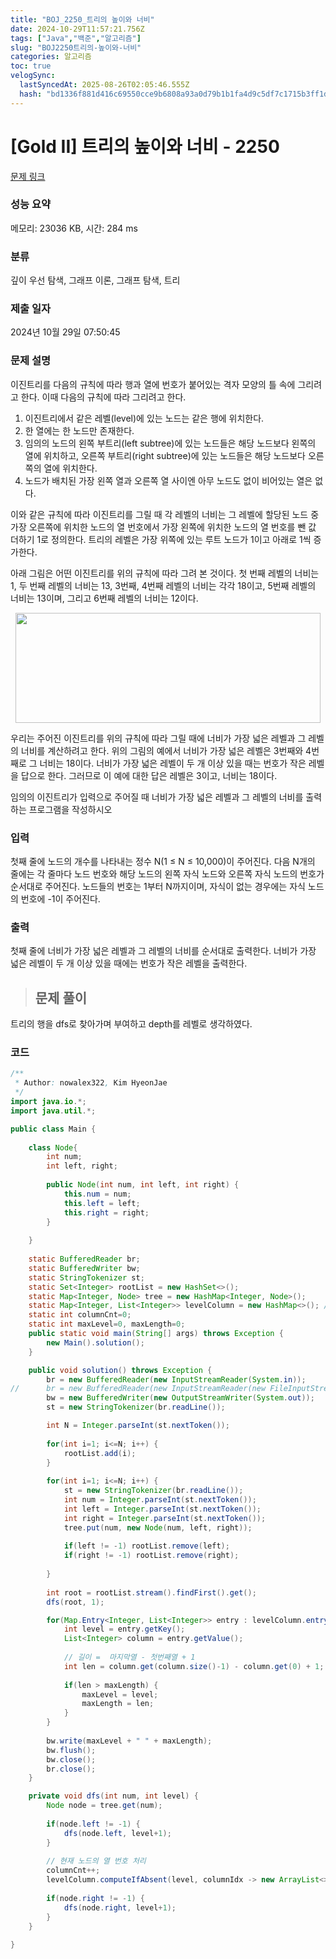 ```yaml
---
title: "BOJ_2250_트리의 높이와 너비"
date: 2024-10-29T11:57:21.756Z
tags: ["Java","백준","알고리즘"]
slug: "BOJ2250트리의-높이와-너비"
categories: 알고리즘
toc: true
velogSync:
  lastSyncedAt: 2025-08-26T02:05:46.555Z
  hash: "bd1336f881d416c69550cce9b6808a93a0d79b1b1fa4d9c5df7c1715b3ff1dcc"
---
```


# [Gold II] 트리의 높이와 너비 - 2250 

[문제 링크](https://www.acmicpc.net/problem/2250) 

### 성능 요약

메모리: 23036 KB, 시간: 284 ms

### 분류

깊이 우선 탐색, 그래프 이론, 그래프 탐색, 트리

### 제출 일자

2024년 10월 29일 07:50:45

### 문제 설명

<p>이진트리를 다음의 규칙에 따라 행과 열에 번호가 붙어있는 격자 모양의 틀 속에 그리려고 한다. 이때 다음의 규칙에 따라 그리려고 한다.</p>

<ol>
	<li>이진트리에서 같은 레벨(level)에 있는 노드는 같은 행에 위치한다.</li>
	<li>한 열에는 한 노드만 존재한다.</li>
	<li>임의의 노드의 왼쪽 부트리(left subtree)에 있는 노드들은 해당 노드보다 왼쪽의 열에 위치하고, 오른쪽 부트리(right subtree)에 있는 노드들은 해당 노드보다 오른쪽의 열에 위치한다.</li>
	<li>노드가 배치된 가장 왼쪽 열과 오른쪽 열 사이엔 아무 노드도 없이 비어있는 열은 없다.</li>
</ol>

<p>이와 같은 규칙에 따라 이진트리를 그릴 때 각 레벨의 너비는 그 레벨에 할당된 노드 중 가장 오른쪽에 위치한 노드의 열 번호에서 가장 왼쪽에 위치한 노드의 열 번호를 뺀 값 더하기 1로 정의한다. 트리의 레벨은 가장 위쪽에 있는 루트 노드가 1이고 아래로 1씩 증가한다.</p>

<p>아래 그림은 어떤 이진트리를 위의 규칙에 따라 그려 본 것이다. 첫 번째 레벨의 너비는 1, 두 번째 레벨의 너비는 13, 3번째, 4번째 레벨의 너비는 각각 18이고, 5번째 레벨의 너비는 13이며, 그리고 6번째 레벨의 너비는 12이다.</p>

<p style="text-align: center;"><img alt="" src="https://upload.acmicpc.net/4e4aaa17-dc1d-4af9-a36a-3144259fb7d2/-/preview/" style="width: 488px; height: 176px;"></p>

<p>우리는 주어진 이진트리를 위의 규칙에 따라 그릴 때에 너비가 가장 넓은 레벨과 그 레벨의 너비를 계산하려고 한다. 위의 그림의 예에서 너비가 가장 넓은 레벨은 3번째와 4번째로 그 너비는 18이다. 너비가 가장 넓은 레벨이 두 개 이상 있을 때는 번호가 작은 레벨을 답으로 한다. 그러므로 이 예에 대한 답은 레벨은 3이고, 너비는 18이다.</p>

<p>임의의 이진트리가 입력으로 주어질 때 너비가 가장 넓은 레벨과 그 레벨의 너비를 출력하는 프로그램을 작성하시오</p>

### 입력 

 <p>첫째 줄에 노드의 개수를 나타내는 정수 N(1 ≤ N ≤ 10,000)이 주어진다. 다음 N개의 줄에는 각 줄마다 노드 번호와 해당 노드의 왼쪽 자식 노드와 오른쪽 자식 노드의 번호가 순서대로 주어진다. 노드들의 번호는 1부터 N까지이며, 자식이 없는 경우에는 자식 노드의 번호에 -1이 주어진다.</p>

### 출력 

 <p>첫째 줄에 너비가 가장 넓은 레벨과 그 레벨의 너비를 순서대로 출력한다. 너비가 가장 넓은 레벨이 두 개 이상 있을 때에는 번호가 작은 레벨을 출력한다.</p>

> ## 문제 풀이

트리의 행을 dfs로 찾아가며 부여하고 depth를 레벨로 생각하였다.

### 코드
```java
/**
 * Author: nowalex322, Kim HyeonJae
 */
import java.io.*;
import java.util.*;

public class Main {
	
	class Node{
		int num;
		int left, right;
		
		public Node(int num, int left, int right) {
			this.num = num;
			this.left = left;
			this.right = right;
		}
		
	}
	
	static BufferedReader br;
	static BufferedWriter bw;
	static StringTokenizer st;
	static Set<Integer> rootList = new HashSet<>();
	static Map<Integer, Node> tree = new HashMap<Integer, Node>();
	static Map<Integer, List<Integer>> levelColumn = new HashMap<>(); // 레벨별 열 list
    static int columnCnt=0;
    static int maxLevel=0, maxLength=0;
	public static void main(String[] args) throws Exception {
		new Main().solution();
	}

	public void solution() throws Exception {
		br = new BufferedReader(new InputStreamReader(System.in));
//		br = new BufferedReader(new InputStreamReader(new FileInputStream("input.txt")));
		bw = new BufferedWriter(new OutputStreamWriter(System.out));
		st = new StringTokenizer(br.readLine());

		int N = Integer.parseInt(st.nextToken());
		
		for(int i=1; i<=N; i++) {
			rootList.add(i);
		}
		
		for(int i=1; i<=N; i++) {
			st = new StringTokenizer(br.readLine());
			int num = Integer.parseInt(st.nextToken());
			int left = Integer.parseInt(st.nextToken());
			int right = Integer.parseInt(st.nextToken());
			tree.put(num, new Node(num, left, right));
			
			if(left != -1) rootList.remove(left);
			if(right != -1) rootList.remove(right);
			
		}
		
		int root = rootList.stream().findFirst().get();
		dfs(root, 1);

		for(Map.Entry<Integer, List<Integer>> entry : levelColumn.entrySet()){
			int level = entry.getKey();
			List<Integer> column = entry.getValue();
			
			// 길이 =  마지막열 - 첫번째열 + 1
			int len = column.get(column.size()-1) - column.get(0) + 1;
			
			if(len > maxLength) {
				maxLevel = level;
				maxLength = len;
			}
		}
        
		bw.write(maxLevel + " " + maxLength);
		bw.flush();
		bw.close();
		br.close();
	}

	private void dfs(int num, int level) {
		Node node = tree.get(num);
		
		if(node.left != -1) {
			dfs(node.left, level+1);
		}
		
        // 현재 노드의 열 번호 처리
        columnCnt++;
        levelColumn.computeIfAbsent(level, columnIdx -> new ArrayList<>()).add(columnCnt);
        
		if(node.right != -1) {
			dfs(node.right, level+1);
		}
	}
	
}
```